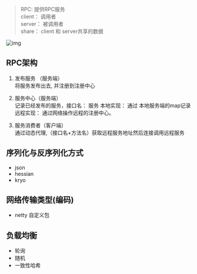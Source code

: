 > RPC: 提供RPC服务   
  client： 调用者   
  server： 被调用者  
  share： client 和 server共享的数据

![img](https://s3.51cto.com/oss/201906/17/fd5b5686336b0a1212398d8ea8fe6f66.jpg-wh_651x-s_3461264051.jpg)  

## RPC架构
1. 发布服务 （服务端）  
    将服务发布出去, 并注册到注册中心
    
2. 服务中心（服务端）  
    记录已经发布的服务，接口名： 服务
    本地实现： 通过 本地服务端的map记录  
    远程实现： 通过网络操作远程的注册中心。
        
    
3. 服务消费者（客户端）  
    通过动态代理,（接口名+方法名）获取远程服务地址然后连接调用远程服务

## 序列化与反序列化方式
- json
- hessian
- kryo

## 网络传输类型(编码)
- netty 自定义包

## 负载均衡
- 轮询
- 随机
- 一致性哈希



